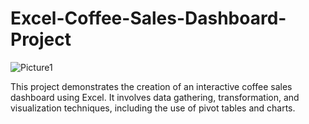 # Excel-Coffee-Sales-Dashboard-Project
![Picture1](https://github.com/user-attachments/assets/ac99a268-d172-4af1-8028-a378aab5ee7f)

This project demonstrates the creation of an interactive coffee sales dashboard using Excel. It involves data gathering, transformation, and visualization techniques, including the use of pivot tables and charts.
